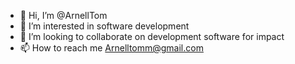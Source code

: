 - 👋 Hi, I’m @ArnellTom
- 👀 I’m interested in software development
- 💞️ I’m looking to collaborate on development software for impact
- 📫 How to reach me Arnelltomm@gmail.com


